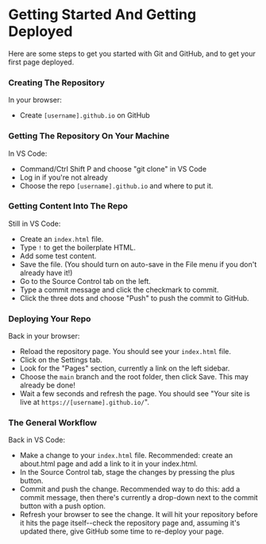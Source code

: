# Getting Started And Getting Deployed

Here are some steps to get you started with Git and GitHub, and to get your first page deployed.

### Creating The Repository

In your browser:

- Create `[username].github.io` on GitHub

### Getting The Repository On Your Machine

In VS Code:

- Command/Ctrl Shift P and choose "git clone" in VS Code
- Log in if you're not already
- Choose the repo `[username].github.io` and where to put it.

### Getting Content Into The Repo

Still in VS Code:

- Create an `index.html` file.
- Type `!` to get the boilerplate HTML.
- Add some test content.
- Save the file. (You should turn on auto-save in the File menu if you don't already have it!)
- Go to the Source Control tab on the left.
- Type a commit message and click the checkmark to commit.
- Click the three dots and choose "Push" to push the commit to GitHub.

### Deploying Your Repo

Back in your browser:

- Reload the repository page. You should see your `index.html` file.
- Click on the Settings tab.
- Look for the "Pages" section, currently a link on the left sidebar.
- Choose the `main` branch and the root folder, then click Save. This may already be done!
- Wait a few seconds and refresh the page. You should see "Your site is live at `https://[username].github.io/`".

### The General Workflow

Back in VS Code:

- Make a change to your `index.html` file. Recommended: create an about.html page and add a link to it in your index.html.
- In the Source Control tab, stage the changes by pressing the plus button.
- Commit and push the change. Recommended way to do this: add a commit message, then there's currently a drop-down next to the commit button with a push option.
- Refresh your browser to see the change. It will hit your repository before it hits the page itself--check the repository page and, assuming it's updated there, give GitHub some time to re-deploy your page.
